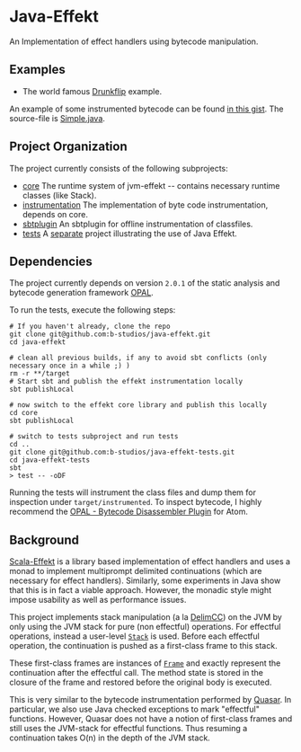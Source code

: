 # Java-Effekt
An Implementation of effect handlers using bytecode manipulation.

## Examples
- The world famous [Drunkflip](//github.com/b-studios/java-effekt-tests/src/test/java/run/amb/DrunkFlip.java) example.

An example of some instrumented bytecode can be found [in this gist](https://gist.github.com/b-studios/28b9ed229369b962e0083989343d5ede). The source-file is [Simple.java](//github.com/b-studios/java-effekt-tests/src/test/java/run/Simple.java).

## Project Organization
The project currently consists of the following subprojects:

- [core](core) The runtime system of jvm-effekt -- contains necessary runtime classes (like Stack).
- [instrumentation](instrumentation) The implementation of byte code instrumentation, depends on core.
- [sbtplugin](sbtplugin) An sbtplugin for offline instrumentation of classfiles.
- [tests](//github.com/b-studios/java-effekt-tests) A [separate](//github.com/b-studios/java-effekt-tests/build.sbt) project illustrating the use of Java Effekt.

## Dependencies
The project currently depends on version `2.0.1` of the static analysis and bytecode generation framework [OPAL](https://bitbucket.org/delors/opal/overview).

To run the tests, execute the following steps:
```
# If you haven't already, clone the repo
git clone git@github.com:b-studios/java-effekt.git
cd java-effekt

# clean all previous builds, if any to avoid sbt conflicts (only necessary once in a while ;) )
rm -r **/target
# Start sbt and publish the effekt instrumentation locally
sbt publishLocal

# now switch to the effekt core library and publish this locally
cd core
sbt publishLocal

# switch to tests subproject and run tests
cd ..
git clone git@github.com:b-studios/java-effekt-tests.git
cd java-effekt-tests
sbt
> test -- -oDF
```

Running the tests will instrument the class files and dump them for inspection under `target/instrumented`.
To inspect bytecode, I highly recommend the
[OPAL - Bytecode Disassembler Plugin](https://atom.io/packages/java-bytecode-disassembler) for Atom.

## Background
[Scala-Effekt](https://github.com/b-studios/scala-effekt) is a library based implementation of
effect handlers and uses a monad to implement multiprompt delimited continuations (which are
necessary for effect handlers).
Similarly, some experiments in Java show that this is in fact a viable approach. However,
the monadic style might impose usability as well as performance issues.

This project implements stack manipulation (a la [DelimCC](http://okmij.org/ftp/continuations/implementations.html)) on the JVM by
only using the JVM stack for pure (non effectful) operations. For effectful operations, instead a
user-level [`Stack`](core/src/main/java/effekt/Effekt.java)
is used. Before each effectful operation, the continuation is pushed as a first-class frame to this stack.

These first-class frames are instances of [`Frame`](core/src/main/java/effekt/runtime/Frame.java)
and exactly represent the continuation after the effectful call. The method state is stored in the closure of the frame and restored before the original body is executed.

This is very similar to the bytecode instrumentation performed by [Quasar](http://docs.paralleluniverse.co/quasar/). In particular,
we also use Java checked exceptions to mark "effectful" functions.
However, Quasar does not have a notion of first-class frames and still uses the JVM-stack for effectful functions. Thus resuming a
continuation takes O(n) in the depth of the JVM stack.
